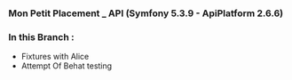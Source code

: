### Mon Petit Placement _ API (Symfony 5.3.9 - ApiPlatform 2.6.6)


### In this Branch :
- Fixtures with Alice 
- Attempt Of Behat testing

